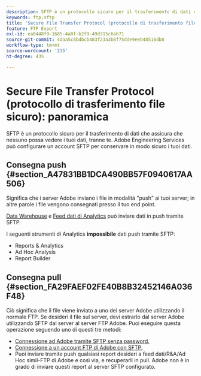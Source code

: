 ```yaml
---
description: SFTP è un protocollo sicuro per il trasferimento di dati che assicura che nessuno possa vedere i tuoi dati, tranne te. Adobe Engineering Services può configurare un account SFTP per conservare in modo sicuro i tuoi dati.
keywords: ftp;sftp
title: 'Secure File Transfer Protocol (protocollo di trasferimento file sicuro): panoramica'
feature: FTP Export
exl-id: ea0448f9-1685-4a8f-b2f9-49d315c6ab71
source-git-commit: 4daa5c8bdbcb483f23a3b8f75dde9eeb48516db8
workflow-type: tm+mt
source-wordcount: '235'
ht-degree: 43%

---
```


# Secure File Transfer Protocol (protocollo di trasferimento file sicuro): panoramica

SFTP è un protocollo sicuro per il trasferimento di dati che assicura che nessuno possa vedere i tuoi dati, tranne te. Adobe Engineering Services può configurare un account SFTP per conservare in modo sicuro i tuoi dati.

## Consegna push {#section_A47831BB1DCA490BB57F0940617AA506}

Significa che i server Adobe inviano i file in modalità &quot;push&quot; ai tuoi server; in altre parole i file vengono consegnati presso il tuo end point.

[Data Warehouse](/help/export/ftp-and-sftp/c-sftp/ftp-sftp-dw.md) e [Feed dati di Analytics](https://experienceleague.adobe.com/docs/analytics/export/analytics-data-feed/data-feed-overview.html?lang=it) può inviare dati in push tramite SFTP.

I seguenti strumenti di Analytics **impossibile** dati push tramite SFTP:

* Reports &amp; Analytics
* Ad Hoc Analysis
* Report Builder

## Consegna pull {#section_FA29FAEF02FE40B8B32452146A036F48}

Ciò significa che il file viene inviato a uno dei server Adobe utilizzando il normale FTP. Se desideri il file sul server, devi estrarlo dal server Adobe utilizzando SFTP dal server al server FTP Adobe. Puoi eseguire questa operazione seguendo uno di questi tre metodi:

* [Connessione ad Adobe tramite SFTP senza password.](/help/export/ftp-and-sftp/c-sftp/ftp-sftp-cert-auth.md)
* [Connessione a un account FTP di Adobe con SFTP.](/help/export/ftp-and-sftp/c-sftp/ftp-sftp-connect.md)
* Puoi inviare tramite push qualsiasi report desideri a feed dati/R&amp;A/Ad Hoc simil-FTP di Adobe e così via, e recuperarli in pull. Adobe non è in grado di inviare questi report al server SFTP configurato.
